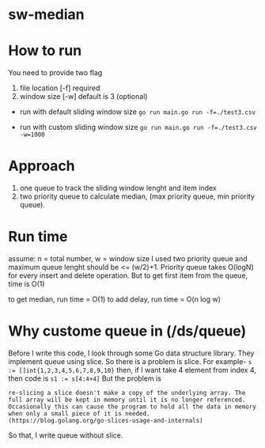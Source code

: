 # sw-median
# How to run
You need to provide two flag
1. file location [-f] required
2. window size [-w] default is 3 (optional)

- run with default sliding window size
```go run main.go run -f=./test3.csv```

- run with custom sliding window size
```go run main.go run -f=./test3.csv -w=1000```

# Approach
1. one queue to track the sliding window lenght and item index
2. two priority queue to calculate median, (max priority queue, min priority queue). 

# Run time
assume: n = total number,  w = window size
I used two priority queue and maximum queue lenght should be <= (w/2)+1.
Priority queue takes O(logN) for every insert and delete operation.
But to get first item from the queue, time is  O(1)

to get median, run time = O(1)
to add delay, run time = O(n log w)

# Why custome queue in (/ds/queue)
Before I write this code, I look through some Go data structure library. They implement queue using slice.
So there is a problem is slice. 
For example- 
```s := []int{1,2,3,4,5,6,7,8,9,10}```
then, if I want take 4 element from index 4, then code is 
```s1 := s[4:4+4]```
But the problem is
```
re-slicing a slice doesn't make a copy of the underlying array. The full array will be kept in memory until it is no longer referenced. Occasionally this can cause the program to hold all the data in memory when only a small piece of it is needed.
(https://blog.golang.org/go-slices-usage-and-internals)
```

So that, I write queue without slice.